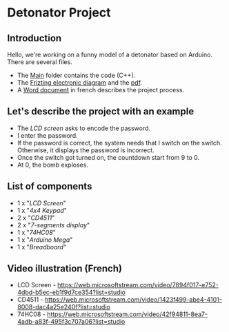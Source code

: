 # Detonator Project

## Introduction

Hello, we're working on a funny model of a detonator based on Arduino. There are several files.

- The [Main](https://github.com/katseyres/project_detonator/tree/main/Main) folder contains the code (C++). 
- The [Frizting electronic diagram](https://github.com/katseyres/project_detonator/blob/main/electronic_diagram.fzz) and the [pdf](https://github.com/katseyres/project_detonator/blob/main/electronic_diagram.pdf).
- A [Word document](https://github.com/katseyres/project_detonator/blob/main/project_description.docx) in french describes the project process.

## Let's describe the project with an example

- The *LCD screen* asks to encode the password.
- I enter the password.
- If the password is correct, the system needs that I switch on the switch. Otherwise, it displays the password is incorrect.
- Once the switch got turned on, the countdown start from 9 to 0.
- At 0, the bomb exploses.

## List of components

- 1 x "*LCD Screen*"
- 1 x "*4x4 Keypad*"
- 2 x "*CD4511*"
- 2 x "*7-segments display*"
- 1 x "*74HC08*"
- 1 x "*Arduino Mega*"
- 1 x "*Breadboard*"

## Video illustration (French)

- LCD Screen - <https://web.microsoftstream.com/video/7894f017-e752-4dbd-b5ec-eb1f9d7ce354?list=studio>
- CD4511 - <https://web.microsoftstream.com/video/1423f499-abe4-4101-8008-dac4a25e240f?list=studio>
- 74HC08 - <https://web.microsoftstream.com/video/42f94811-8ea7-4adb-a83f-495f3c707a06?list=studio>